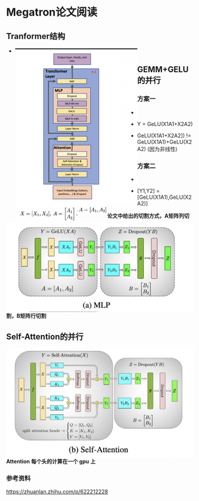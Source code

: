 # Megatron论文阅读

## Tranformer结构

- <img src="../img/megatron_paper/transformer_arch.png" style="zoom:50%;" align="left" />     

## GEMM+GELU的并行

### 方案一

- <img src="../img/megatron_paper/formula1.png" style="zoom:30%;" align="left" />    

- Y = GeLU(X1A1+X2A2)    
- GeLU(X1A1+X2A2]) != GeLU(X1A1)+GeLU(X2A2) (因为非线性)    

### 方案二

- <img src="../img/megatron_paper/formula2.png" style="zoom:30%;" align="left" />   

- [Y1,Y2] = [GeLU(X1A1),GeLU(X2A2)]   

<img src="../img/megatron_paper/mlp_megatron.png" style="zoom50%;" align="left" />     

**论文中给出的切割方式，A矩阵列切割，B矩阵行切割**   

## Self-Attention的并行   

<img src="../img/megatron_paper/self_attention_megatron.png" style="zoom50%;" align="left" />    

**Attention 每个头的计算在一个 gpu 上**



### 参考资料

https://zhuanlan.zhihu.com/p/622212228